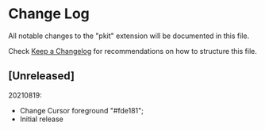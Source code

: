 # Change Log

All notable changes to the "pkit" extension will be documented in this file.

Check [Keep a Changelog](http://keepachangelog.com/) for recommendations on how to structure this file.

## [Unreleased]

20210819:
- Change Cursor foreground "#fde181";
- Initial release
